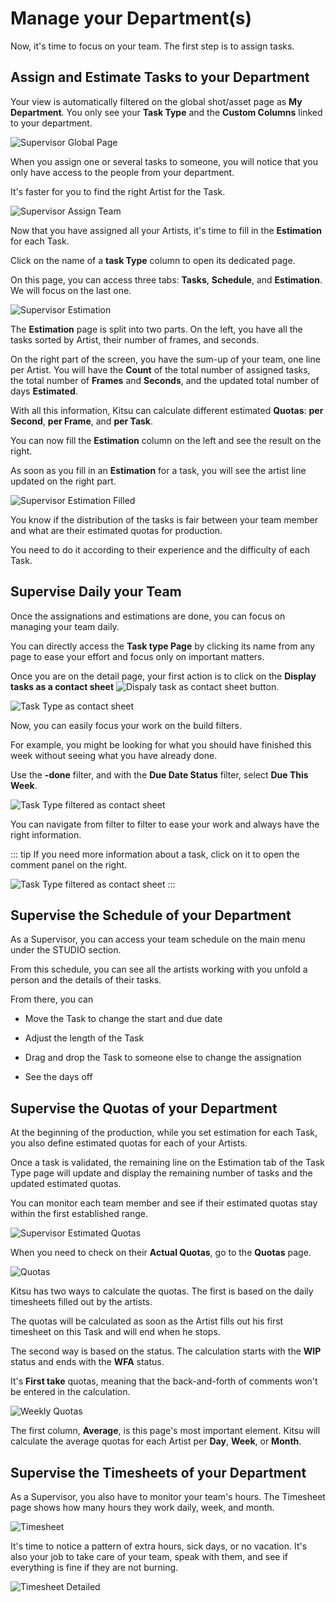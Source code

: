 # Manage your Department(s)

Now, it's time to focus on your team. The first step is to assign tasks.


## Assign and Estimate Tasks to your Department
Your view is automatically filtered on the global shot/asset page as **My Department**. You only see your **Task Type** and the **Custom Columns** linked to your department.


![Supervisor Global Page](../img/getting-started/supervisor_global_page.png)


When you assign one or several tasks to someone, you will notice that you only have access to the people from your department. 

It's faster for you to find the right Artist for the Task.

![Supervisor Assign Team](../img/getting-started/supervisor_assign_team.png)


Now that you have assigned all your Artists, it's time to fill in the **Estimation** for each Task.

Click on the name of a **task Type** column to open its dedicated page.

On this page, you can access three tabs: **Tasks**, **Schedule**, and **Estimation**. We will focus on the last one.

![Supervisor Estimation](../img/getting-started/supervisor_estimation.png)


The **Estimation** page is split into two parts. On the left, you have all the tasks sorted by Artist, their number of frames, and seconds.

On the right part of the screen, you have the sum-up of your team, one line per Artist. You will have the **Count** of the total number of assigned tasks, the total number of **Frames** and **Seconds**, and the updated total number of days **Estimated**.

With all this information, Kitsu can calculate different estimated **Quotas**: **per Second**, **per Frame**, and **per Task**.

You can now fill the **Estimation** column on the left and see the result on the right.

As soon as you fill in an **Estimation** for a task, you will see the artist line updated on the right part.

![Supervisor Estimation Filled](../img/getting-started/supervisor_estimation_filled.png)


You know if the distribution of the tasks is fair between your team member and what are their estimated quotas for production. 

You need to do it according to their experience and the difficulty of each Task.

## Supervise Daily your Team

Once the assignations and estimations are done, you can focus on managing your team daily.

You can directly access the **Task type Page** by clicking its name from any page to ease your effort and focus only on important matters.

Once you are on the detail page, your first action is to click on the **Display tasks as a contact sheet** ![Dispaly task as contact sheet](../img/getting-started/contact_sheet.png) button.


![Task Type as contact sheet](../img/getting-started/task_type_contact_sheet.png)

Now, you can easily focus your work on the build filters.

For example, you might be looking for what you should have finished this week without seeing what you have already done.

Use the **-done** filter, and with the **Due Date Status** filter, select **Due This Week**.


![Task Type filtered as contact sheet](../img/getting-started/task_type_contact_sheet_filtered.png)

You can navigate from filter to filter to ease your work and always have the right information.

::: tip
If you need more information about a task, click on it to open the comment panel on the right.

![Task Type filtered as contact sheet](../img/getting-started/task_type_contact_sheet_panel.png)
:::

## Supervise the Schedule of your Department

As a Supervisor, you can access your team schedule on the main menu under the STUDIO section.

From this schedule, you can see all the artists working with you unfold a person and the details of their tasks.

From there, you can 
- Move the Task to change the start and due date

- Adjust the length of the Task

- Drag and drop the Task to someone else to change the assignation

- See the days off




## Supervise the Quotas of your Department

At the beginning of the production, while you set estimation for each Task, you also define estimated quotas for each of your Artists.

Once a task is validated, the remaining line on the Estimation tab of the Task Type page will update and display the remaining number of tasks and the updated estimated quotas.

You can monitor each team member and see if their estimated quotas stay within the first established range.

![Supervisor Estimated Quotas](../img/getting-started/supervisor_quotas_estimated.png)


When you need to check on their **Actual Quotas**, go to the **Quotas** page. 

![Quotas](../img/getting-started/supervisor_quotas.png)


Kitsu has two ways to calculate the quotas. The first is based on the daily timesheets filled out by the artists.

The quotas will be calculated as soon as the Artist fills out his first timesheet on this Task and will end when he stops.


The second way is based on the status. The calculation starts with the **WIP** status and ends with the **WFA** status.

It's **First take** quotas, meaning that the back-and-forth of comments won't be entered in the calculation.

![Weekly Quotas](../img/getting-started/supervisor_quotas_week.png)


The first column, **Average**, is this page's most important element. Kitsu will calculate the average quotas for each Artist per **Day**, **Week**, or **Month**.


## Supervise the Timesheets of your Department

As a Supervisor, you also have to monitor your team's hours. The Timesheet page shows how many hours they work daily, week, and month. 

![Timesheet](../img/getting-started/supervisor_timesheet_team.png)


It's time to notice a pattern of extra hours, sick days, or no vacation. It's also your job to take care of your team, speak with them, and see if everything is fine if they are not burning.

![Timesheet Detailed](../img/getting-started/supervisor_timesheet_team_detail.png)
